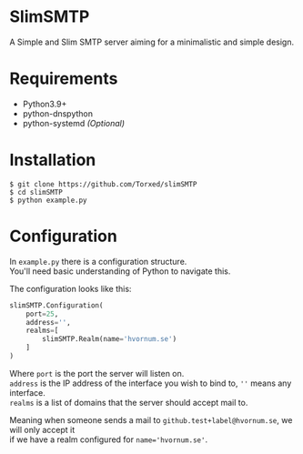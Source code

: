 SlimSMTP
========

A Simple and Slim SMTP server aiming for a minimalistic and simple design.

Requirements
============

 * Python3.9+
 * python-dnspython
 * python-systemd *(Optional)*

Installation
============

```
$ git clone https://github.com/Torxed/slimSMTP
$ cd slimSMTP
$ python example.py
```

Configuration
=============

In `example.py` there is a configuration structure.<br>
You'll need basic understanding of Python to navigate this.

The configuration looks like this:
```python
slimSMTP.Configuration(
    port=25,
    address='',
    realms=[
        slimSMTP.Realm(name='hvornum.se')
    ]
)
```

Where `port` is the port the server will listen on.<br>
`address` is the IP address of the interface you wish to bind to, `''` means any interface.<br>
`realms` is a list of domains that the server should accept mail to.

Meaning when someone sends a mail to `github.test+label@hvornum.se`, we will only accept it<br>
if we have a realm configured for `name='hvornum.se'`.